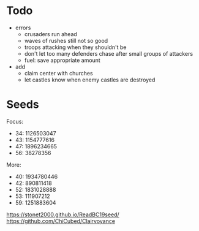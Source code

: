 # Todo
- errors
	- crusaders run ahead
	- waves of rushes still not so good
	- troops attacking when they shouldn't be
	- don't let too many defenders chase after small groups of attackers
	- fuel: save appropriate amount
- add
	- claim center with churches
	- let castles know when enemy castles are destroyed


# Seeds
Focus:

 - 34: 1126503047
 - 43: 1154777616
 - 47: 1896234665
 - 56: 38278356

More:

 - 40: 1934780446
 - 42: 890811418
 - 52: 1831028888
 - 53: 111907212
 - 59: 1251883604


https://stonet2000.github.io/ReadBC19seed/
https://github.com/ChiCubed/Clairvoyance
